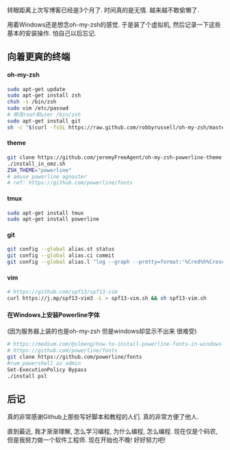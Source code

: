 转眼距离上次写博客已经是3个月了.  时间真的是无情. 越来越不敢偷懒了. 

用着Windows还是想念oh-my-zsh的感觉. 于是装了个虚拟机, 然后记录一下这些基本的安装操作. 怕自己以后忘记. 

## 向着更爽的终端

#### oh-my-zsh

``` bash
sudo apt-get update
sudo apt-get install zsh
chsh -s /bin/zsh
sudo vim /etc/passwd
# 修改root和user /bin/zsh
sudo apt-get install git
sh -c "$(curl -fsSL https://raw.github.com/robbyrussell/oh-my-zsh/master/tools/install.sh)"
```

#### theme

``` bash
git clone https://github.com/jeremyFreeAgent/oh-my-zsh-powerline-theme
./install_in_omz.sh
ZSH_THEME="powerline"
# amuse powerline agnoster 
# ref: https://github.com/powerline/fonts
```

#### tmux

``` bash
sudo apt-get install tmux
sudo apt-get install powerline
```

#### git

```bash
git config --global alias.st status
git config --global alias.ci commit
git config --global alias.l "log --graph --pretty=format:'%Cred%h%Creset -%C(yellow)%d%Creset %s %Cgreen(%cr) %C(bold blue)<%an>%Creset' --abbrev-commit --stat"
```

#### vim

```bash
# https://github.com/spf13/spf13-vim
curl https://j.mp/spf13-vim3 -L > spf13-vim.sh && sh spf13-vim.sh
```

#### 在Windows上安装Powerline字体

(因为服务器上装的也是oh-my-zsh 但是windows却显示不出来 很难受)

``` bash
# https://medium.com/@slmeng/how-to-install-powerline-fonts-in-windows-b2eedecace58
# https://github.com/powerline/fonts
git clone https://github.com/powerline/fonts
#rum powershell as admin
Set-ExecutionPolicy Bypass
./install psl
```

## 后记

真的非常感谢Github上那些写好脚本和教程的人们. 真的非常方便了他人. 

直到最近, 我才渐渐理解, 怎么学习编程, 为什么编程, 怎么编程. 现在仅是个码农, 但是我努力做一个软件工程师. 现在开始也不晚! 好好努力吧! 